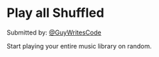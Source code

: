 # Play all Shuffled

Submitted by: [@GuyWritesCode](https://twitter.com/GuyWritesCode)

Start playing your entire music library on random. 